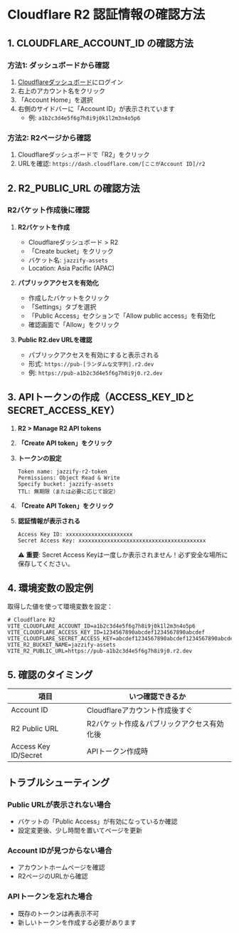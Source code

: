 # Cloudflare R2 認証情報の確認方法

## 1. CLOUDFLARE_ACCOUNT_ID の確認方法

### 方法1: ダッシュボードから確認
1. [Cloudflareダッシュボード](https://dash.cloudflare.com/)にログイン
2. 右上のアカウント名をクリック
3. 「Account Home」を選択
4. 右側のサイドバーに「Account ID」が表示されています
   - 例: `a1b2c3d4e5f6g7h8i9j0k1l2m3n4o5p6`

### 方法2: R2ページから確認
1. Cloudflareダッシュボードで「R2」をクリック
2. URLを確認: `https://dash.cloudflare.com/[ここがAccount ID]/r2`

## 2. R2_PUBLIC_URL の確認方法

### R2バケット作成後に確認
1. **R2バケットを作成**
   - Cloudflareダッシュボード > R2
   - 「Create bucket」をクリック
   - バケット名: `jazzify-assets`
   - Location: Asia Pacific (APAC)

2. **パブリックアクセスを有効化**
   - 作成したバケットをクリック
   - 「Settings」タブを選択
   - 「Public Access」セクションで「Allow public access」を有効化
   - 確認画面で「Allow」をクリック

3. **Public R2.dev URLを確認**
   - パブリックアクセスを有効にすると表示される
   - 形式: `https://pub-[ランダムな文字列].r2.dev`
   - 例: `https://pub-a1b2c3d4e5f6g7h8i9j0.r2.dev`

## 3. APIトークンの作成（ACCESS_KEY_IDとSECRET_ACCESS_KEY）

1. **R2 > Manage R2 API tokens**
2. **「Create API token」をクリック**
3. **トークンの設定**
   ```
   Token name: jazzify-r2-token
   Permissions: Object Read & Write
   Specify bucket: jazzify-assets
   TTL: 無期限（または必要に応じて設定）
   ```

4. **「Create API Token」をクリック**
5. **認証情報が表示される**
   ```
   Access Key ID: xxxxxxxxxxxxxxxxxxxxx
   Secret Access Key: xxxxxxxxxxxxxxxxxxxxxxxxxxxxxxxxxxxxxxxx
   ```
   
   ⚠️ **重要**: Secret Access Keyは一度しか表示されません！必ず安全な場所に保存してください。

## 4. 環境変数の設定例

取得した値を使って環境変数を設定：

```env
# Cloudflare R2
VITE_CLOUDFLARE_ACCOUNT_ID=a1b2c3d4e5f6g7h8i9j0k1l2m3n4o5p6
VITE_CLOUDFLARE_ACCESS_KEY_ID=1234567890abcdef1234567890abcdef
VITE_CLOUDFLARE_SECRET_ACCESS_KEY=abcdef1234567890abcdef1234567890abcdef1234567890abcdef1234567890
VITE_R2_BUCKET_NAME=jazzify-assets
VITE_R2_PUBLIC_URL=https://pub-a1b2c3d4e5f6g7h8i9j0.r2.dev
```

## 5. 確認のタイミング

| 項目 | いつ確認できるか |
|------|-----------------|
| Account ID | Cloudflareアカウント作成後すぐ |
| R2 Public URL | R2バケット作成＆パブリックアクセス有効化後 |
| Access Key ID/Secret | APIトークン作成時 |

## トラブルシューティング

### Public URLが表示されない場合
- バケットの「Public Access」が有効になっているか確認
- 設定変更後、少し時間を置いてページを更新

### Account IDが見つからない場合
- アカウントホームページを確認
- R2ページのURLから確認

### APIトークンを忘れた場合
- 既存のトークンは再表示不可
- 新しいトークンを作成する必要があります